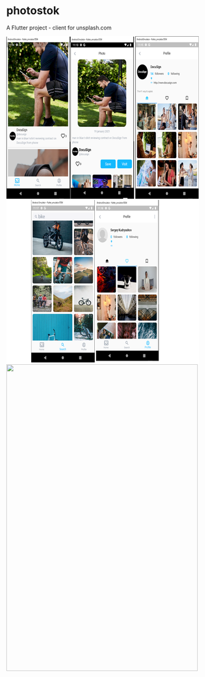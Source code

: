 # photostok
A Flutter project - client for unsplash.com


<a href="url"><img src="screenshots/screens.png" align="left" height="856" width="701" ></a>
<a href="url"><img src="Screenshot_1613364049.png" align="left" height="800" width="500" ></a>
